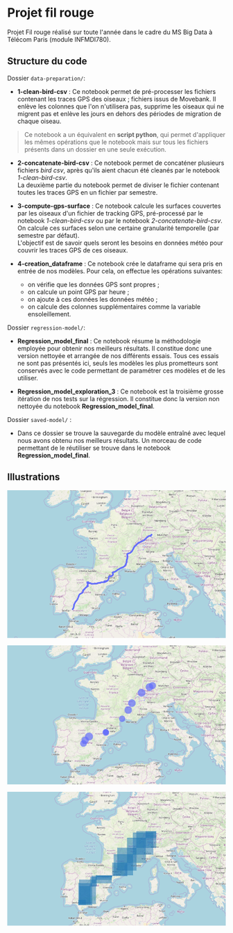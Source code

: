 # Projet fil rouge

Projet Fil rouge réalisé sur toute l'année dans le cadre du MS Big Data à Télécom Paris (module INFMDI780).

## Structure du code

Dossier `data-preparation/`:

* **1-clean-bird-csv** : Ce notebook permet de pré-processer les fichiers contenant les traces GPS des oiseaux ; fichiers issus de Movebank. Il enlève 
 les colonnes que l'on n'utilisera pas, supprime les oiseaux qui ne migrent pas et enlève les jours en dehors des périodes de migration de chaque oiseau.

 > Ce notebook a un équivalent en **script python**, qui permet d'appliquer les mêmes opérations que le notebook mais sur tous les fichiers présents dans un dossier en une seule exécution.

* **2-concatenate-bird-csv** : Ce notebook permet de concaténer plusieurs fichiers *bird csv*, après qu'ils aient chacun été cleanés par le notebook *1-clean-bird-csv*.<br />
La deuxième partie du notebook permet de diviser le fichier contenant toutes les traces GPS en un fichier par semestre.<br />

* **3-compute-gps-surface** : Ce notebook calcule les surfaces couvertes par les oiseaux d'un fichier de tracking GPS, pré-processé par le notebook *1-clean-bird-csv* ou par le notebook *2-concatenate-bird-csv*. On calcule ces surfaces selon une certaine granularité temporelle (par semestre par défaut).<br />
L'objectif est de savoir quels seront les besoins en données météo pour couvrir les traces GPS de ces oiseaux.

* **4-creation_dataframe** : Ce notebook crée le dataframe qui sera pris en entrée de nos modèles.
Pour cela, on effectue les opérations suivantes:
    * on vérifie que les données GPS sont propres ;
    * on calcule un point GPS par heure ;
    * on ajoute à ces données les données météo ;
    * on calcule des colonnes supplémentaires comme la variable ensoleillement.

Dossier `regression-model/`:

* **Regression_model_final** : Ce notebook résume la méthodologie employée pour obtenir nos meilleurs résultats. Il constitue donc une version nettoyée et arrangée de nos différents essais. Tous ces essais ne sont pas présentés ici, seuls les modèles les plus prometteurs sont conservés avec le code permettant de paramétrer ces modèles et de les utiliser. 

* **Regression_model_exploration_3** : Ce notebook est la troisième grosse itération de nos tests sur la régression. Il constitue donc la version non nettoyée du notebook **Regression_model_final**.

Dossier `saved-model/` :

* Dans ce dossier se trouve la sauvegarde du modèle entraîné avec lequel nous avons obtenu nos meilleurs résultats. Un morceau de code permettant de le réutiliser se trouve dans le notebook **Regression_model_final**.


## Illustrations

![png](images/trace_gps.png)

![png](images/distances2_3jours.png)

![png](images/distances_3jours.png)
